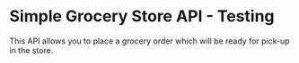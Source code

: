 # Simple Grocery Store API - Testing
This API allows you to place a grocery order which will be ready for pick-up in the store.
